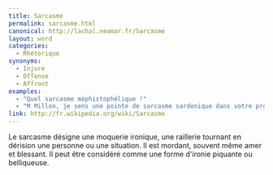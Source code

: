 ```yaml
---
title: Sarcasme
permalink: sarcasme.html
canonical: http://lachal.neamar.fr/Sarcasme
layout: word
categories:
  - Rhétorique
synonyms:
  - Injure
  - Offense
  - Affront
examples:
  - "Quel sarcasme méphistophélique !"
  - "M Millon, je sens une pointe de sarcasme sardonique dans votre propos!"
link: http://fr.wikipedia.org/wiki/Sarcasme
---
```


Le sarcasme désigne une moquerie ironique, une raillerie tournant en dérision une personne ou une situation. Il est mordant, souvent même amer et blessant. Il peut être considéré comme une forme d'ironie piquante ou belliqueuse.

